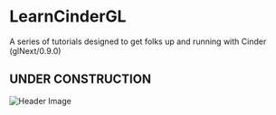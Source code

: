# LearnCinderGL
A series of tutorials designed to get folks up and running with Cinder (glNext/0.9.0)

## UNDER CONSTRUCTION
![Header Image](https://lh3.googleusercontent.com/-j50yAJ2gew0/VXH_nF5fkNI/AAAAAAAAB48/NPwQ8ivbY-o/s800/cindertuts.png)
